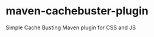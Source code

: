 maven-cachebuster-plugin
========================

Simple Cache Busting Maven plugin for CSS and JS
